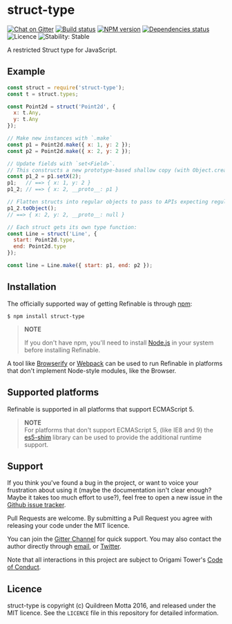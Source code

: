 struct-type
===========

[![Chat on Gitter](https://img.shields.io/gitter/room/origamitower/discussion.svg?style=flat-square)](https://gitter.im/origamitower/discussion)
[![Build status](https://img.shields.io/travis/origamitower/struct-type/master.svg?style=flat-square)](https://travis-ci.org/origamitower/struct-type)
[![NPM version](https://img.shields.io/npm/v/struct-type.svg?style=flat-square)](https://npmjs.org/package/struct-type)
[![Dependencies status](https://img.shields.io/david/origamitower/struct-type.svg?style=flat-square)](https://david-dm.org/origamitower/struct-type)
![Licence](https://img.shields.io/npm/l/refinable.svg?style=flat-square&label=licence)
![Stability: Stable](https://img.shields.io/badge/stability-experimental-oranga.svg?style=flat-square)

A restricted Struct type for JavaScript.


## Example

```js
const struct = require('struct-type');
const t = struct.types;

const Point2d = struct('Point2d', {
  x: t.Any,
  y: t.Any
});

// Make new instances with `.make`
const p1 = Point2d.make({ x: 1, y: 2 });
const p2 = Point2d.make({ x: 2, y: 2 });

// Update fields with `set<Field>`. 
// This constructs a new prototype-based shallow copy (with Object.create):
const p1_2 = p1.setX(2);
p1;   // ==> { x: 1, y: 2 }
p1_2; // ==> { x: 2, __proto__: p1 }

// Flatten structs into regular objects to pass to APIs expecting regular JS objects:
p1_2.toObject();
// ==> { x: 2, y: 2, __proto__: null }

// Each struct gets its own type function:
const Line = struct('Line', {
  start: Point2d.type,
  end: Point2d.type
});

const line = Line.make({ start: p1, end: p2 });
```

## Installation

The officially supported way of getting Refinable is through [npm][]:

    $ npm install struct-type

> **NOTE**
>
> If you don't have npm, you'll need to install [Node.js][] in your
> system before installing Refinable.

A tool like [Browserify][] or [Webpack][] can be used to run Refinable in
platforms that don't implement Node-style modules, like the Browser.

[Node.js]: https://nodejs.org/
[npm]: https://www.npmjs.com
[Browserify]: http://browserify.org/
[Webpack]: https://webpack.github.io/


## Supported platforms

Refinable is supported in all platforms that support ECMAScript 5.


> **NOTE**  
> For platforms that don't support ECMAScript 5, (like IE8 and 9) the
> [es5-shim][] library can be used to provide the additional runtime
> support.

[es5-shim]: https://github.com/es-shims/es5-shim


## Support

If you think you've found a bug in the project, or want to voice your
frustration about using it (maybe the documentation isn't clear enough? Maybe
it takes too much effort to use?), feel free to open a new issue in the
[Github issue tracker](https://github.com/origamitower/struct-type/issues).

Pull Requests are welcome. By submitting a Pull Request you agree with releasing
your code under the MIT licence.

You can join the [Gitter Channel](https://gitter.im/origamitower/discussion) for
quick support. You may also contact the author directly through
[email](mailto:queen@robotlolita.me), or
[Twitter](https://twitter.com/robotlolita).

Note that all interactions in this project are subject to Origami Tower's
[Code of Conduct](https://github.com/origamitower/struct-type/blob/master/CODE_OF_CONDUCT.md).


## Licence

struct-type is copyright (c) Quildreen Motta 2016, and released under the MIT licence. See the `LICENCE` file in this repository for detailed information.
